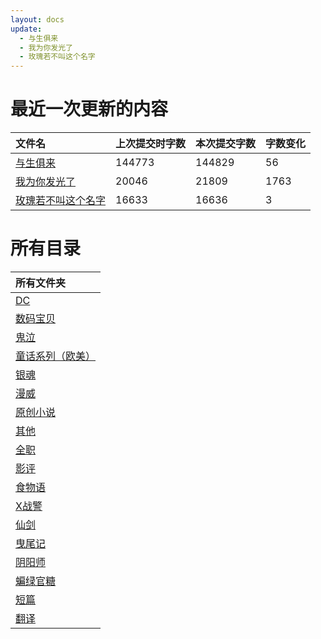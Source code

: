 ```yaml
---
layout: docs
update: 
  - 与生俱来
  - 我为你发光了
  - 玫瑰若不叫这个名字
---
```


# 最近一次更新的内容

|文件名|上次提交时字数|本次提交字数|字数变化|
|:-|:-|:-|:-|
|[与生俱来](DC/与生俱来.md)|144773|144829|56|
|[我为你发光了](DC/我为你发光了.md)|20046|21809|1763|
|[玫瑰若不叫这个名字](DC/玫瑰若不叫这个名字.md)|16633|16636|3|

# 所有目录

|所有文件夹|
|:-|
|[DC](DC)|
|[数码宝贝](DM)|
|[鬼泣](DMC)|
|[童话系列（欧美）](FT)|
|[银魂](GTM)|
|[漫威](M)|
|[原创小说](ON)|
|[其他](Others)|
|[全职](QZ)|
|[影评](SC)|
|[食物语](SWY)|
|[X战警](X)|
|[仙剑](XJ)|
|[曳尾记](YWJ)|
|[阴阳师](YYS)|
|[蝙绿官糖](batlantern)|
|[短篇](blob)|
|[翻译](translation)|